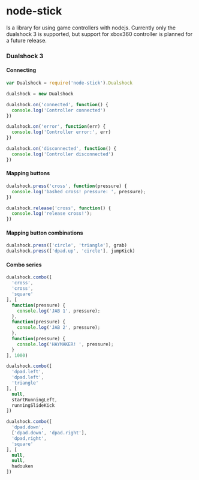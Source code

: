 # node-stick
Is a library for using game controllers with nodejs. Currently only the dualshock 3 is supported, but support for xbox360 controller is planned for a future release.

### Dualshock 3

#### Connecting
```javascript
var Dualshock = require('node-stick').Dualshock

dualshock = new Dualshock

dualshock.on('connected', function() {
  console.log('Controller connected')
})

dualshock.on('error', function(err) {
  console.log('Controller error:', err)
})

dualshock.on('disconnected', function() {
  console.log('Controller disconnected')
})
```

#### Mapping buttons
```javascript
dualshock.press('cross', function(pressure) {
  console.log('bashed cross! pressure: ', pressure);
})

dualshock.release('cross', function() {
  console.log('release cross!');
})
```

#### Mapping button combinations
```javascript
dualshock.press(['circle', 'triangle'], grab)
dualshock.press(['dpad.up', 'circle'], jumpKick)
```

#### Combo series
```javascript
dualshock.combo([
  'cross',
  'cross',
  'square'
], [
  function(pressure) {
    console.log('JAB 1', pressure);
  },
  function(pressure) {
    console.log('JAB 2', pressure);
  },
  function(pressure) {
    console.log('HAYMAKER! ', pressure);
  }
], 1000)
```

```javascript
dualshock.combo([
  'dpad.left',
  'dpad.left',
  'triangle'
], [
  null,
  startRunningLeft,
  runningSlideKick
])
```

```javascript
dualshock.combo([
  'dpad.down',
  ['dpad.down', 'dpad.right'],
  'dpad,right',
  'square'
], [
  null,
  null,
  hadouken
])
```







